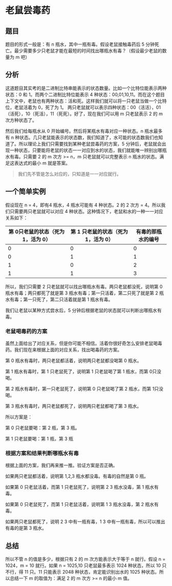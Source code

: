 # 老鼠尝毒药

## 题目

题目的形式一般是：有 n 瓶水，其中一瓶有毒。假设老鼠接触毒药后 5 分钟死亡。最少需要多少只老鼠才能在最短的时间找出哪瓶水有毒？（假设最少老鼠的数量为 m 吧）

## 分析

这道题目其实考的是二进制比特串能表示的状态数量。比如一个比特位能表示两种状态：0 和 1。而两个二进制比特位能表示 4 种状态：00,01,10,11。而在这个题目上下文中，老鼠也有两种状态：活和死。这样我们就可以将一只老鼠当做一个比特位，老鼠活着为 0，死了为 1。 两只老鼠就可以表示四种状态：00（活活），01（活死），10（死活），11（死死）。好了，现在我们可以用 m 只老鼠表示 2 的 m 次方种状态了。

然后我们给每瓶水从 0 开始编号。然后将某瓶水有毒对应一种状态。n 瓶水最多有 n 种状态。几只老鼠能表示的状态数，我们知道了，水可能的状态数我们也知道了。所以理论上我们只需要找到某种老鼠尝毒药的方案，5 分钟后，老鼠就会出现一种状态，只要能将老鼠的状态一一对应到水的状态，我们就能唯一辨别出哪瓶水有毒。只需要 2 的 m 次方 >= n，m 只老鼠就可以完整表示 n 瓶水的状态。满足这表达式的最小 m 就是答案。

>   我们先不管是怎么对应的，只知道是一一对应就行。

## 一个简单实例

假设现在 n = 4，即有4 瓶水，4 瓶水可能有 4 种状态。2 的 2 次方 = 4。所以我们只需要两只老鼠就可以对应 4 种状态。这种情况下，老鼠和水的一种一一对应关系如下：

| 第 0只老鼠的状态（死为 1，活为 0） | 第 1 只老鼠的状态（死为 1，活为 0） | 有毒的那瓶水的编号 |
| -------------------- | --------------------- | --------- |
| 0                    | 0                     | 0         |
| 0                    | 1                     | 1         |
| 1                    | 0                     | 2         |
| 1                    | 1                     | 3         |

所以，我们只需要 2 只老鼠就可以找出哪瓶水有毒。两只老鼠都没死，说明第 0 瓶水有毒；两只都死了就是第 3 瓶水有毒；第一只活着，第二只死了就是第 2 瓶水有毒；第一只死了，第二只活着就是第 1 瓶水有毒。

我们让老鼠以某种方式尝水后，5 分钟后根据老鼠的状态就可以判断出哪瓶水有毒。

### 老鼠喝毒药的方案

虽然上面给出了对应关系，但是你可能不相信。活着你很好奇怎么安排老鼠喝毒药。我们现在来根据上面的对应关系，找出喝毒药的方案。

第 0 瓶水有毒时，两只老鼠都活着，说明两只老鼠都没喝第 0 瓶水。

第 1 瓶水有毒时，第 1 只老鼠死了，说明第 1 只老鼠喝了第 1 瓶水，而第 0只没喝。

第 2 瓶水有毒时，第一只老鼠死了，说明第 0 只老鼠喝了第 2 瓶水，而第 1只没喝。

第 3 瓶水有毒时，两只老鼠都死了，说明两只老鼠都喝了第 3 瓶水。

所以方案是：

第 0 只老鼠要喝：第 2 瓶，第 3 瓶。

第 1 只老鼠要喝：第 1 瓶，第 3 瓶

### 根据方案和结果判断哪瓶水有毒

根据上面的方案，我们再来推一推。验证方案是否正确。

如果两只老鼠都活着，说明第 1,2,3 瓶水都没毒。有毒的自然是第 0 瓶。

如果第 0 只老鼠活着，而第 1 只老鼠死了，说明第 2 3 瓶水没毒，第 1 瓶水有毒。

如果第 0 只老鼠死了，而第 1 只老鼠活着，说明第 1 3 瓶水没毒，第 2 瓶水有毒。

如果两只老鼠都死了，说明 2 3 中有一瓶有毒，1 3 中有一瓶有毒，所以可以推出有毒的是第 3 瓶水。

## 总结

所以不管 n 的值是多少，根据只有 2 的 m 次方能表示大于等于 n 就行。假设 n = 1024，m = 10 就行。如果 n = 1025,10 只老鼠最多表示 1024 种状态，所以 10 只不行，得 11 只。11 只能表示 2048 种状态，肯定能识别出水的 1025 种状态。所以总结一下 m 的取值为：满足 2 的 m 次方 >= n 的最小 m 值。